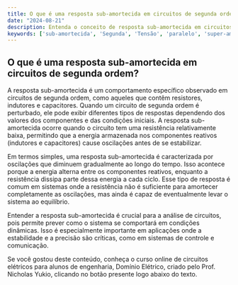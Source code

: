 ```yaml
---
title: O que é uma resposta sub-amortecida em circuitos de segunda ordem?
date: "2024-08-21"
description: Entenda o conceito de resposta sub-amortecida em circuitos de segunda ordem e sua importância na análise de sistemas elétricos.
keywords: ['sub-amortecida', 'Segunda', 'Tensão', 'paralelo', 'super-amortecido', 'Continuidade']
---
```


## O que é uma resposta sub-amortecida em circuitos de segunda ordem?

A resposta sub-amortecida é um comportamento específico observado em circuitos de segunda ordem, como aqueles que contêm resistores, indutores e capacitores. Quando um circuito de segunda ordem é perturbado, ele pode exibir diferentes tipos de respostas dependendo dos valores dos componentes e das condições iniciais. A resposta sub-amortecida ocorre quando o circuito tem uma resistência relativamente baixa, permitindo que a energia armazenada nos componentes reativos (indutores e capacitores) cause oscilações antes de se estabilizar.

Em termos simples, uma resposta sub-amortecida é caracterizada por oscilações que diminuem gradualmente ao longo do tempo. Isso acontece porque a energia alterna entre os componentes reativos, enquanto a resistência dissipa parte dessa energia a cada ciclo. Esse tipo de resposta é comum em sistemas onde a resistência não é suficiente para amortecer completamente as oscilações, mas ainda é capaz de eventualmente levar o sistema ao equilíbrio.

Entender a resposta sub-amortecida é crucial para a análise de circuitos, pois permite prever como o sistema se comportará em condições dinâmicas. Isso é especialmente importante em aplicações onde a estabilidade e a precisão são críticas, como em sistemas de controle e comunicação.

Se você gostou deste conteúdo, conheça o curso online de circuitos elétricos para alunos de engenharia, Domínio Elétrico, criado pelo Prof. Nicholas Yukio, clicando no botão presente logo abaixo do texto.